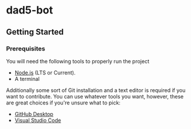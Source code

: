 # dad5-bot
## Getting Started
### Prerequisites
You will need the following tools to properly run the project
- [Node.js](https://nodejs.org/en/) (LTS or Current).
- A terminal

Additionally some sort of Git installation and a text editor is required if you want to contribute. You can use whatever tools you want, however, these are great choices if you're unsure what to pick:

- [GitHub Desktop](https://desktop.github.com)
- [Visual Studio Code](https://code.visualstudio.com)